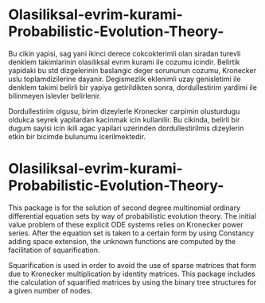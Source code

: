 # Olasiliksal-evrim-kurami-Probabilistic-Evolution-Theory-
Bu cikin yapisi, sag yani ikinci derece cokcokterimli olan siradan
turevli denklem takimlarinin olasiliksal evrim kurami ile cozumu icindir.
Belirtik yapidaki bu std dizgelerinin baslangic deger sorununun cozumu,
Kronecker uslu toplamdizilerine dayanir. Degismezlik eklenimli uzay 
genisletimi ile denklem takimi belirli bir yapiya getirildikten sonra,
dordullestirim yardimi ile bilinmeyen islevler belirlenir.

Dordullestirim olgusu, birim dizeylerle Kronecker carpimin olusturdugu
oldukca seyrek yapilardan kacinmak icin kullanilir. Bu cikinda, belirli
bir dugum sayisi icin ikili agac yapilari uzerinden dordullestirilmis
dizeylerin etkin bir bicimde bulunumu icerilmektedir. 

# Olasiliksal-evrim-kurami-Probabilistic-Evolution-Theory-
This package is for the solution of second degree multinomial 
ordinary differential equation sets by way of probabilistic
evolution theory. The initial value problem of these explicit ODE 
systems relies on Kronecker power series. After the equation set 
is taken to a certain form by using Constancy adding space extension, 
the unknown functions are computed by the facilitation of squarification.

Squarification is used in order to avoid the use of sparse matrices that
form due to Kronecker multiplication by identity matrices. This package
includes the calculation of squarified matrices by using the binary tree 
structures for a given number of nodes. 
